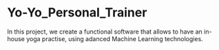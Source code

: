 # Yo-Yo_Personal_Trainer
In this project, we create a functional software that allows to have an in-house yoga practise, using adanced Machine Learning technologies.
